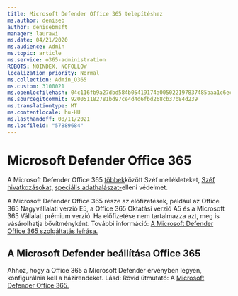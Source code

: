 ```yaml
---
title: Microsoft Defender Office 365 telepítéshez
ms.author: deniseb
author: denisebmsft
manager: laurawi
ms.date: 04/21/2020
ms.audience: Admin
ms.topic: article
ms.service: o365-administration
ROBOTS: NOINDEX, NOFOLLOW
localization_priority: Normal
ms.collection: Admin_O365
ms.custom: 3100021
ms.openlocfilehash: 04c116fb9a27dbd584b05419174a005022197837485baa1c6ec320e5448039a5
ms.sourcegitcommit: 920051182781bd97ce4d4d6fbd268cb37b84d239
ms.translationtype: MT
ms.contentlocale: hu-HU
ms.lasthandoff: 08/11/2021
ms.locfileid: "57889684"
---
```

# <a name="microsoft-defender-for-office-365"></a>Microsoft Defender Office 365

A Microsoft Defender Office 365 [többek](https://docs.microsoft.com/microsoft-365/security/office-365-security/atp-safe-attachments)között Széf mellékleteket, [Széf hivatkozásokat,](https://docs.microsoft.com/microsoft-365/security/office-365-security/atp-safe-links) [speciális adathalászat-](https://docs.microsoft.com/microsoft-365/security/office-365-security/atp-anti-phishing)elleni védelmet. 

A Microsoft Defender Office 365 része az előfizetések, például az Office 365 Nagyvállalati verzió E5, a Office 365 Oktatási verzió A5 és a Microsoft 365 Vállalati prémium verzió. Ha előfizetése nem tartalmazza azt, meg is vásárolhatja bővítményként. További információ: [A Microsoft Defender Office 365 szolgáltatás leírása.](https://docs.microsoft.com/office365/servicedescriptions/office-365-advanced-threat-protection-service-description)

## <a name="set-up-microsoft-defender-for-office-365"></a>A Microsoft Defender beállítása Office 365

Ahhoz, hogy a Office 365 a Microsoft Defender érvényben legyen, konfigurálnia kell a házirendeket. Lásd: Rövid útmutató: A [Microsoft Defender Office 365.](https://docs.microsoft.com/microsoft-365/security/office-365-security/office-365-atp)

